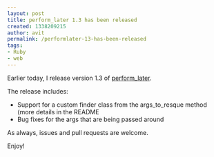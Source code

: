 ```yaml
---
layout: post
title: perform_later 1.3 has been released
created: 1338209215
author: avit
permalink: /performlater-13-has-been-released
tags:
- Ruby
- web
---
```

<p>Earlier today, I release version 1.3 of <a href="http://github.com/kensodev/perform_later" target="_blank">perform_later</a>.</p>
<p>The release includes:</p>
<ul>
<li>Support for a custom finder class from the args_to_resque method (more details in the README</li>
<li>Bug fixes for the args that are being passed around</li>
</ul>
<div>As always, issues and pull requests are welcome.</div>
<p>Enjoy!</p>
